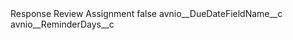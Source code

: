 <?xml version="1.0" encoding="UTF-8"?>
<CustomMetadata xmlns="http://soap.sforce.com/2006/04/metadata" xmlns:xsi="http://www.w3.org/2001/XMLSchema-instance">
    <label>Response Review Assignment</label>
    <protected>false</protected>
    <values>
        <field>avnio__DueDateFieldName__c</field>
        <value xsi:nil="true"/>
    </values>
    <values>
        <field>avnio__ReminderDays__c</field>
        <value xsi:nil="true"/>
    </values>
</CustomMetadata>
